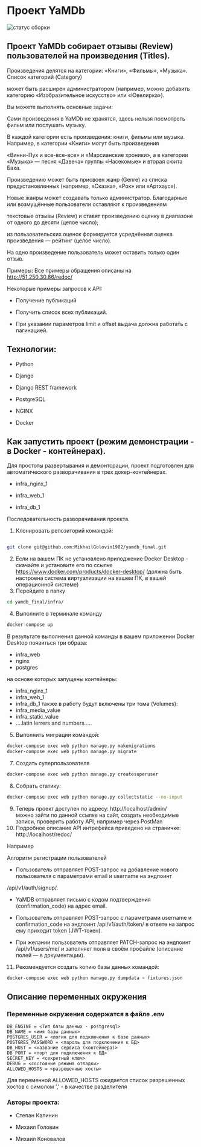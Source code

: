 # Проект YaMDb  

![статус сборки](https://github.com/MikhailGolovin1982/yamdb_final/actions/workflows/yamdb_workflow.yml/badge.svg?event=push)

## Проект YaMDb собирает отзывы (Review) пользователей на произведения (Titles).  

Произведения делятся на категории: «Книги», «Фильмы», «Музыка». Список категорий (Category)  

может быть расширен администратором (например, можно добавить категорию «Изобразительное искусство» или «Ювелирка»). 

 
Вы можете выполнять основные задачи: 


Сами произведения в YaMDb не хранятся, здесь нельзя посмотреть фильм или послушать музыку.  

В каждой категории есть произведения: книги, фильмы или музыка. Например, в категории «Книги» могут быть произведения  

«Винни-Пух и все-все-все» и «Марсианские хроники», а в категории «Музыка» — песня «Давеча» группы «Насекомые» и вторая сюита Баха.  

Произведению может быть присвоен жанр (Genre) из списка предустановленных (например, «Сказка», «Рок» или «Артхаус»).  

Новые жанры может создавать только администратор. Благодарные или возмущённые пользователи оставляют к произведениям  

текстовые отзывы (Review) и ставят произведению оценку в диапазоне от одного до десяти (целое число);  

из пользовательских оценок формируется усреднённая оценка произведения — рейтинг (целое число).  

На одно произведение пользователь может оставить только один отзыв.  

Примеры: Все примеры обращения описаны на http://51.250.30.86/redoc/  

Некоторые примеры запросов к API:  

- Получение публикаций  

- Получить список всех публикаций.  

- При указании параметров limit и offset выдача должна работать с пагинацией. 

## Технологии: 

- Python 

- Django 

- Django REST framework 

- PostgreSQL 

- NGINX 

- Docker 

## Как запустить проект (режим демонстрации - в Docker - контейнерах). 

Для простоты развертывания и демонтсрации, проект подготовлен для автоматического разворачивания в трех докер-контейнерах. 

- infra_nginx_1 

- infra_web_1 

- infra_db_1 

Последовательность разворачивания проекта. 

1) Клонировать репозиторий командой: 

```bash 

git clone git@github.com:MikhailGolovin1982/yamdb_final.git 

``` 
2) Если на вашем ПК не установлено прилоджение Docker Desktop - скачайте и установите его по ссылке 
    https://www.docker.com/products/docker-desktop/ 
   (должна быть настроена система виртуализации на вашем ПК, в вашей операционной системе) 
3) Перейдите в папку  
```bash 
cd yamdb_final/infra/ 
```
4) Выполните в терминале команду  
```bash 
docker-compose up 
```
В результате выполнения данной команды в вашем приложении Docker Desktop появиться три образа: 
- infra_web  
- nginx  
- postgres 

на основе которых запущены контейнеры: 
- infra_nginx_1 
- infra_web_1 
- infra_db_1 
также в работу будут включены три тома (Volumes): 
- infra_media_value 
- infra_static_value 
- ....latin lerrers and numbers..... 
5) Выполнить миграции командой: 
```bash 
docker-compose exec web python manage.py makemigrations
docker-compose exec web python manage.py migrate 
``` 
7) Создать суперпользователя 
```bash 
docker-compose exec web python manage.py createsuperuser 
``` 
8) Собрать статику: 
```bash     
docker-compose exec web python manage.py collectstatic --no-input 
``` 
9) Теперь проект доступен по адресу: 
     http://localhost/admin/  
     можно зайти по данной ссылке на сайт, создать необходимые записи, проверить работу API, например через PostMan 
10) Подробное описание API интрефейса приведено на страничке: 
   http://localhost/redoc/ 

   Например

   Алгоритм регистрации пользователей  

- Пользователь отправляет POST-запрос на добавление нового пользователя с параметрами email и username на эндпоинт  

 /api/v1/auth/signup/. 

- YaMDB отправляет письмо с кодом подтверждения (confirmation_code) на адрес email. 

- Пользователь отправляет POST-запрос с параметрами username и confirmation_code на эндпоинт /api/v1/auth/token/ в ответе на запрос ему приходит token (JWT-токен). 

- При желании пользователь отправляет PATCH-запрос на эндпоинт /api/v1/users/me/ и заполняет поля в своём профайле (описание полей — в документации). 

11) Рекомендуется создать копию базы данных командой: 

```bash 
docker-compose exec web python manage.py dumpdata > fixtures.json 
``` 

## Описание переменных окружения 

### Переменные окружения содержатся в файле .env 
``` 
DB_ENGINE = <Тип базы данных - postgresql>  
DB_NAME = <имя базы данных> 
POSTGRES_USER = <логин для подключения к базе данных> 
POSTGRES_PASSWORD = <пароль для подключения к БД> 
DB_HOST = <название сервиса (контейнера)> 
DB_PORT = <порт для подключения к БД> 
SECRET_KEY = <секретный ключ> 
DEBUG = <состояние режима отладки> 
ALLOWED_HOSTS = <разрешенные хосты> 
``` 
Для переменной ALLOWED_HOSTS ожидается список разрешенных хостов с симолом ',' - в качестве разделителя 

### Авторы проекта:  
- Степан Калинин 

- Михаил Головин 

- Михаил Коновалов 